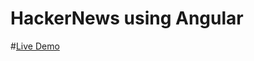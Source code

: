 # HackerNews using Angular
#<a href="https://667dad14caa5b72953f0e80a--benevolent-licorice-99011d.netlify.app/">Live Demo</a>
